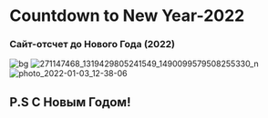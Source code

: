 # Countdown to New Year-2022
 
### Сайт-отсчет до Нового Года (2022)

![bg](https://user-images.githubusercontent.com/56477695/138550424-a3634fbc-738a-4f23-99dd-986a840e545f.jpg)
![271147468_1319429805241549_1490099579508255330_n](https://user-images.githubusercontent.com/56477695/147875207-433dedaa-286a-49c1-908d-c3beb924c9f2.jpg)
![photo_2022-01-03_12-38-06](https://user-images.githubusercontent.com/56477695/147973967-8c8ad164-74f6-4dbb-848c-528a19040363.jpg)

## P.S С Новым Годом!
